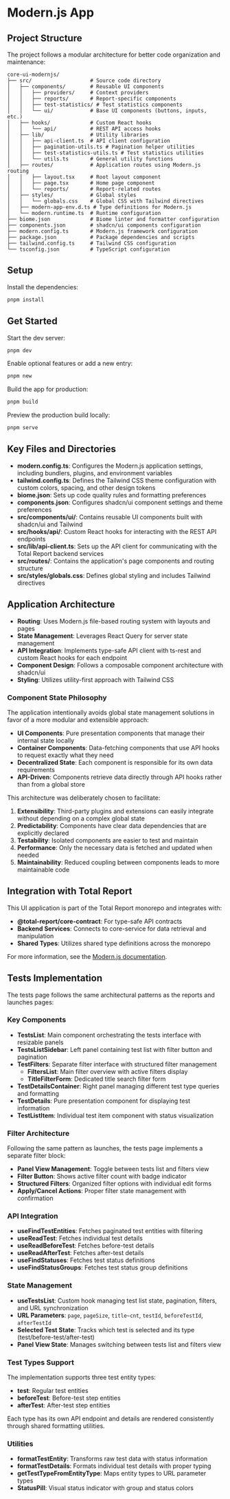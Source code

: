 # Modern.js App

## Project Structure

The project follows a modular architecture for better code organization and maintenance:

```
core-ui-modernjs/
├── src/                   # Source code directory
│   ├── components/        # Reusable UI components
│   │   ├── providers/     # Context providers
│   │   ├── reports/       # Report-specific components
│   │   ├── test-statistics/ # Test statistics components
│   │   └── ui/            # Base UI components (buttons, inputs, etc.)
│   ├── hooks/             # Custom React hooks
│   │   └── api/           # REST API access hooks
│   ├── lib/               # Utility libraries
│   │   ├── api-client.ts  # API client configuration
│   │   ├── pagination-utils.ts # Pagination helper utilities  
│   │   ├── test-statistics-utils.ts # Test statistics utilities
│   │   └── utils.ts       # General utility functions
│   ├── routes/            # Application routes using Modern.js routing
│   │   ├── layout.tsx     # Root layout component
│   │   ├── page.tsx       # Home page component
│   │   └── reports/       # Report-related routes
│   ├── styles/            # Global styles
│   │   └── globals.css    # Global CSS with Tailwind directives
│   ├── modern-app-env.d.ts # Type definitions for Modern.js
│   └── modern.runtime.ts  # Runtime configuration
├── biome.json             # Biome linter and formatter configuration
├── components.json        # shadcn/ui components configuration
├── modern.config.ts       # Modern.js framework configuration
├── package.json           # Package dependencies and scripts
├── tailwind.config.ts     # Tailwind CSS configuration
└── tsconfig.json          # TypeScript configuration
```

## Setup

Install the dependencies:

```bash
pnpm install
```

## Get Started

Start the dev server:

```bash
pnpm dev
```

Enable optional features or add a new entry:

```bash
pnpm new
```

Build the app for production:

```bash
pnpm build
```

Preview the production build locally:

```bash
pnpm serve
```

## Key Files and Directories

- **modern.config.ts**: Configures the Modern.js application settings, including bundlers, plugins, and environment variables
- **tailwind.config.ts**: Defines the Tailwind CSS theme configuration with custom colors, spacing, and other design tokens
- **biome.json**: Sets up code quality rules and formatting preferences
- **components.json**: Configures shadcn/ui component settings and theme preferences
- **src/components/ui/**: Contains reusable UI components built with shadcn/ui and Tailwind
- **src/hooks/api/**: Custom React hooks for interacting with the REST API endpoints
- **src/lib/api-client.ts**: Sets up the API client for communicating with the Total Report backend services
- **src/routes/**: Contains the application's page components and routing structure
- **src/styles/globals.css**: Defines global styling and includes Tailwind directives

## Application Architecture

- **Routing**: Uses Modern.js file-based routing system with layouts and pages
- **State Management**: Leverages React Query for server state management
- **API Integration**: Implements type-safe API client with ts-rest and custom React hooks for each endpoint
- **Component Design**: Follows a composable component architecture with shadcn/ui
- **Styling**: Utilizes utility-first approach with Tailwind CSS

### Component State Philosophy

The application intentionally avoids global state management solutions in favor of a more modular and extensible approach:

- **UI Components**: Pure presentation components that manage their internal state locally
- **Container Components**: Data-fetching components that use API hooks to request exactly what they need
- **Decentralized State**: Each component is responsible for its own data requirements
- **API-Driven**: Components retrieve data directly through API hooks rather than from a global store

This architecture was deliberately chosen to facilitate:

1. **Extensibility**: Third-party plugins and extensions can easily integrate without depending on a complex global state
2. **Predictability**: Components have clear data dependencies that are explicitly declared
3. **Testability**: Isolated components are easier to test and maintain
4. **Performance**: Only the necessary data is fetched and updated when needed
5. **Maintainability**: Reduced coupling between components leads to more maintainable code

## Integration with Total Report

This UI application is part of the Total Report monorepo and integrates with:

- **@total-report/core-contract**: For type-safe API contracts
- **Backend Services**: Connects to core-service for data retrieval and manipulation
- **Shared Types**: Utilizes shared type definitions across the monorepo

For more information, see the [Modern.js documentation](https://modernjs.dev/en).

## Tests Implementation

The tests page follows the same architectural patterns as the reports and launches pages:

### Key Components

- **TestsList**: Main component orchestrating the tests interface with resizable panels
- **TestsListSidebar**: Left panel containing test list with filter button and pagination
- **TestFilters**: Separate filter interface with structured filter management
  - **FiltersList**: Main filter overview with active filters display
  - **TitleFilterForm**: Dedicated title search filter form
- **TestDetailsContainer**: Right panel managing different test type queries and formatting
- **TestDetails**: Pure presentation component for displaying test information
- **TestListItem**: Individual test item component with status visualization

### Filter Architecture

Following the same pattern as launches, the tests page implements a separate filter block:

- **Panel View Management**: Toggle between tests list and filters view
- **Filter Button**: Shows active filter count with badge indicator
- **Structured Filters**: Organized filter options with individual edit forms
- **Apply/Cancel Actions**: Proper filter state management with confirmation

### API Integration

- **useFindTestEntities**: Fetches paginated test entities with filtering
- **useReadTest**: Fetches individual test details
- **useReadBeforeTest**: Fetches before-test details 
- **useReadAfterTest**: Fetches after-test details
- **useFindStatuses**: Fetches test status definitions
- **useFindStatusGroups**: Fetches test status group definitions

### State Management

- **useTestsList**: Custom hook managing test list state, pagination, filters, and URL synchronization
- **URL Parameters**: `page`, `pageSize`, `title~cnt`, `testId`, `beforeTestId`, `afterTestId`
- **Selected Test State**: Tracks which test is selected and its type (test/before-test/after-test)
- **Panel View State**: Manages switching between tests list and filters view

### Test Types Support

The implementation supports three test entity types:
- **test**: Regular test entities
- **beforeTest**: Before-test step entities  
- **afterTest**: After-test step entities

Each type has its own API endpoint and details are rendered consistently through shared formatting utilities.

### Utilities

- **formatTestEntity**: Transforms raw test data with status information
- **formatTestDetails**: Formats individual test details with proper typing
- **getTestTypeFromEntityType**: Maps entity types to URL parameter types
- **StatusPill**: Visual status indicator with group and status colors
